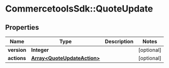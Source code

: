 # CommercetoolsSdk::QuoteUpdate

## Properties
Name | Type | Description | Notes
------------ | ------------- | ------------- | -------------
**version** | **Integer** |  | [optional] 
**actions** | [**Array&lt;QuoteUpdateAction&gt;**](QuoteUpdateAction.md) |  | [optional] 

